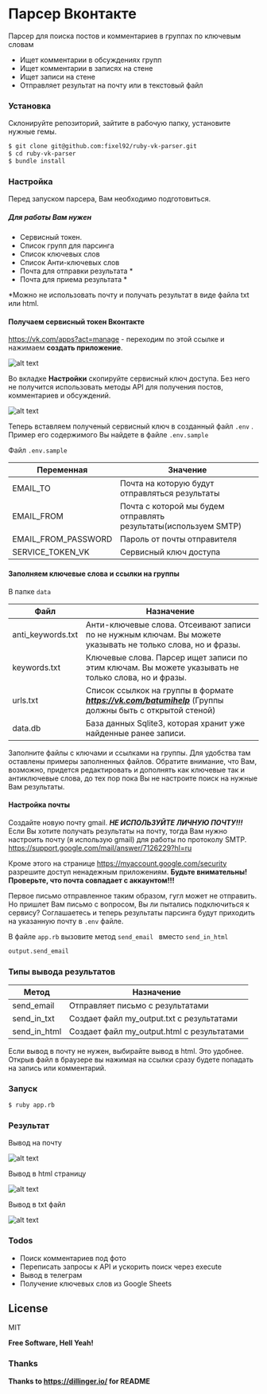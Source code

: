 # Парсер Вконтакте

Парсер для поиска постов и комментариев в группах по ключевым словам

  - Ищет комментарии в обсуждениях групп
  - Ищет комментарии в записях на стене
  - Ищет записи на стене
  - Отправляет результат на почту или в текстовый файл

### Установка
Склонируйте репозиторий, зайтите в рабочую папку, установите нужные гемы.

```sh
$ git clone git@github.com:fixel92/ruby-vk-parser.git
$ cd ruby-vk-parser
$ bundle install
```
### Настройка
Перед запуском парсера, Вам необходимо подготовиться.
##### Для работы Вам нужен
  - Сервисный токен.
  - Список групп для парсинга
  - Список ключевых слов
  - Список Анти-ключевых слов
  - Почта для отправки результата *
  - Почта для приема результата *
  
*Можно не использовать почту и получать результат в виде файла txt или html.

#### Получаем сервисный токен Вконтакте
https://vk.com/apps?act=manage - переходим по этой ссылке  и нажимаем **создать приложение**.

![alt text](https://i.ibb.co/G9TS691/2020-01-30-09-22-50.png)

Во вкладке **Настройки** скопируйте сервисный ключ доступа. Без него не получится использовать методы API для получения постов, комментариев и обсуждений.

![alt text](https://i.ibb.co/8NFmDDF/2020-01-30-09-26-19.png)
  
Теперь вставляем полученый сервисный ключ в созданный файл ```.env``` . Пример его содержимого Вы найдете в файле ```.env.sample ```

Файл ```.env.sample```

| Переменная | Значение |
| ------ | ------ |
| EMAIL_TO | Почта на которую будут отправляться результаты |
| EMAIL_FROM | Почта с которой мы будем отправлять результаты(используем SMTP) |
| EMAIL_FROM_PASSWORD | Пароль от почты отправителя |
| SERVICE_TOKEN_VK | Сервисный ключ доступа |

#### Заполняем ключевые слова и ссылки на группы

В папке ``` data ```

| Файл | Назначение |
| ------ | ------ |
| anti_keywords.txt | Анти-ключевые слова. Отсеивают записи по не нужным ключам. Вы можете указывать не только слова, но и фразы.  |
| keywords.txt | Ключевые слова. Парсер ищет записи по этим ключам. Вы можете указывать не только слова, но и фразы. |
| urls.txt | Список ссылкок на группы в формате ***https://vk.com/batumihelp*** (Группы должны быть с открытой стеной) |
| data.db | База данных Sqlite3, которая хранит уже найденные ранее записи. |

Заполните файлы с ключами и ссылками на группы. Для удобства там оставлены примеры заполненных файлов. Обратите внимание, что Вам, возможно, придется редактировать и дополнять как ключевые так и антиключевые слова, до тех пор пока Вы не настроите поиск на нужные Вам результаты.

#### Настройка почты
Создайте новую почту gmail. ***НЕ ИСПОЛЬЗУЙТЕ ЛИЧНУЮ ПОЧТУ!!!***
Если Вы хотите получать результаты на почту, тогда Вам нужно настроить почту (я использую gmail) для работы по протоколу SMTP. https://support.google.com/mail/answer/7126229?hl=ru

Кроме этого на странице https://myaccount.google.com/security разрешите доступ ненадежным приложениям.
**Будьте внимательны! Проверьте, что почта совпадает с аккаунтом!!!**

Первое письмо отправленное таким образом, гугл может не отправить. Но пришлет Вам письмо с вопросом, Вы ли пытались подключиться к сервису? Соглашаетесь и теперь результаты парсинга будут приходить на указанную почту в ```.env``` файле.

В файле ```app.rb``` вызовите метод ```send_email ``` вместо ```send_in_html```
```sh
output.send_email
```

### Типы вывода результатов
| Метод | Назначение |
| ------ | ------ |
| send_email | Отправляет письмо с результатами  |
| send_in_txt | Создает файл my_output.txt с результатами |
| send_in_html | Создает файл my_output.html с результатами |

Если вывод в почту не нужен, выбирайте вывод в html. Это удобнее. Открыв файл в браузере вы нажимая на ссылки сразу будете попадать на запись или комментарий.

### Запуск

```sh
$ ruby app.rb
```

### Результат
Вывод на почту

![alt text](https://i.ibb.co/gwRNrZV/2020-01-30-11-02-30.png)

Вывод в html страницу

![alt text](https://i.ibb.co/4NwkTVP/2020-01-30-11-15-28.png)

Вывод в txt файл

![alt text](https://i.ibb.co/d4bLCGY/2020-01-30-11-33-18.png)


### Todos

 - Поиск комментариев под фото
 - Переписать запросы к API и ускорить поиск через execute
 - Вывод в телеграм
 - Получение ключевых слов из Google  Sheets 

License
----

MIT

**Free Software, Hell Yeah!**
### Thanks
**Thanks to https://dillinger.io/ for README**

